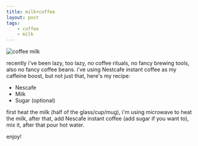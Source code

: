 ```yaml
---
title: milk+coffee
layout: post
tags:
    - coffee
    - milk
---
```


![coffee milk](https://images.unsplash.com/photo-1452882033718-1caccfcfe77f?ixlib=rb-0.3.5&q=80&fm=jpg&crop=entropy&s=ea55f950e65da5c0e5dfdd4a49424404)

recently i've been lazy, too lazy, no coffee rituals, no fancy brewing tools, also no fancy coffee beans.
i've using Nestcafe instant coffee as my caffeine boost, but not just that, here's my recipe:

* Nescafe
* Milk
* Sugar (optional)

first heat the milk (half of the glass/cup/mug), i'm using microwave to heat the milk, after that, add Nescafe instant coffee (add sugar if you want to), mix it, after that pour hot water.

enjoy!
